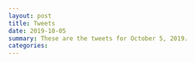 ```yaml
---
layout: post
title: Tweets
date: 2019-10-05
summary: These are the tweets for October 5, 2019.
categories:
---
```


